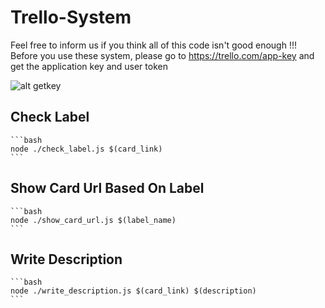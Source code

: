 # Trello-System
  Feel free to inform us if you think all of this code isn't good enough !!!
  Before you use these system, please go to https://trello.com/app-key and get the application key and user token
  
  ![alt getkey](https://i.ibb.co/JHdRWhY/getkey.png)
  
  
  ## Check Label
    ```bash
    node ./check_label.js $(card_link)
    ```
  ## Show Card Url Based On Label
    ```bash
    node ./show_card_url.js $(label_name)
    ```
  ## Write Description
    ```bash
    node ./write_description.js $(card_link) $(description)
    ```
